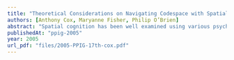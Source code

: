 ```yaml
---
title: "Theoretical Considerations on Navigating Codespace with Spatial Cognition"
authors: [Anthony Cox, Maryanne Fisher, Philip O’Brien]
abstract: "Spatial cognition has been well examined using various psychological perspectives. Here we suggest that this previous research can be utilized to provide insight into source-code navigation and program comprehension. In our model, code represents an abstract space that must be navigated using the same cognitive strategies as for natural environments. Thus, when navigating ‘codespace’ computer programmers face many of the same challenges as people navigating within the real world, and consequently, will likely rely on similar skills and strategies. In support of this observation, we explore from a theoretical perspective the use of spatial cognition during program comprehension. Examination reveals that research in spatial cognition provides, albeit currently unproven, explanations for programmer behaviours during program comprehension activities. To validate our model, we suggest a preliminary experiment to explore the existence of codespace."
publishedAt: "ppig-2005"
year: 2005
url_pdf: "files/2005-PPIG-17th-cox.pdf"
---
```

